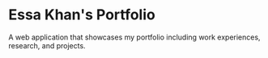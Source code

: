 # Essa Khan's Portfolio

A web application that showcases my portfolio including work experiences, research, and projects.

